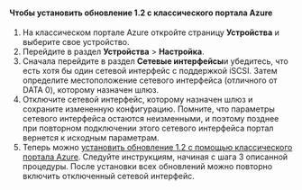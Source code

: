 <!--author=SharS last changed: 03/17/2016-->

#### <a name="to-install-update-12-from-the-azure-classic-portal"></a>Чтобы установить обновление 1.2 с классического портала Azure
1. На классическом портале Azure откройте страницу **Устройства** и выберите свое устройство.
2. Перейдите в раздел **Устройства** > **Настройка**.
3. Сначала перейдите в раздел **Сетевые интерфейсы**и убедитесь, что есть хотя бы один сетевой интерфейс с поддержкой iSCSI. Затем определите местоположение сетевого интерфейса (отличного от DATA 0), которому назначен шлюз.
4. Отключите сетевой интерфейс, которому назначен шлюз и сохраните измененную конфигурацию. Помните, что параметры сетевого интерфейса остаются неизменными, и поэтому позднее при повторном подключении этого сетевого интерфейса портал вернется к исходным параметрам.
5. Теперь можно [установить обновление 1.2 с помощью классического портала Azure](#install-update-12-via-the-azure-classic-portal). Следуйте инструкциям, начиная с шага 3 описанной процедуры. После установки всех обновлений можно повторно включить отключенный сетевой интерфейс.



<!--HONumber=Nov16_HO3-->


